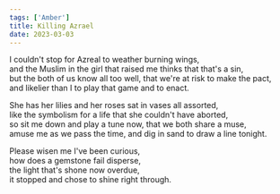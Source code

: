 ```yaml
---
tags: ['Amber']
title: Killing Azrael
date: 2023-03-03
---
```


I couldn't stop for Azreal to weather burning wings,  
and the Muslim in the girl that raised me thinks that that's a sin,  
but the both of us know all too well, that we're at risk to make the pact,  
and likelier than I to play that game and to enact.

She has her lilies and her roses sat in vases all assorted,  
like the symbolism for a life that she couldn't have aborted,  
so sit me down and play a tune now, that we both share a muse,  
amuse me as we pass the time, and dig in sand to draw a line tonight.

Please wisen me I've been curious,  
how does a gemstone fail disperse,  
the light that's shone now overdue,  
it stopped and chose to shine right through.
